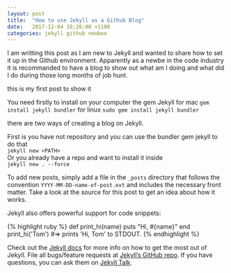 ```yaml
---
layout: post
title:  "How to use Jekyll as a Github Blog"
date:   2017-12-04 16:26:00 +1100
categories: jekyll github newbee
---
```


I am writting this post as I am new to Jekyll and wanted to share how to set it
up in the Github environment. Apparently as a newbe in the code industry it is
recommanded to have a blog to show out what am I doing and what did I do during
those long months of job hunt.

this is my first post to show it

You need firstly to install on your computer the gem Jekyll
for mac `gem install jekyll bundler`
for linux `sudo gem install jekyll bundler`

there are two ways of creating a blog on Jekyll.

First is you have not repository and you can use the bundler gem jekyll to do that <br/>
`jekyll new <PATH>` <br/>
Or you already have a repo and want to install it inside <br/>
`jekyll new . --force`



To add new posts, simply add a file in the `_posts` directory that follows the convention `YYYY-MM-DD-name-of-post.ext` and includes the necessary front matter. Take a look at the source for this post to get an idea about how it works.

Jekyll also offers powerful support for code snippets:

{% highlight ruby %}
def print_hi(name)
  puts "Hi, #{name}"
end
print_hi('Tom')
#=> prints 'Hi, Tom' to STDOUT.
{% endhighlight %}

Check out the [Jekyll docs][jekyll-docs] for more info on how to get the most out of Jekyll. File all bugs/feature requests at [Jekyll’s GitHub repo][jekyll-gh]. If you have questions, you can ask them on [Jekyll Talk][jekyll-talk].

[jekyll-docs]: https://jekyllrb.com/docs/home
[jekyll-gh]:   https://github.com/jekyll/jekyll
[jekyll-talk]: https://talk.jekyllrb.com/
